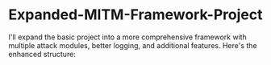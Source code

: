 # Expanded-MITM-Framework-Project
I'll expand the basic project into a more comprehensive framework with multiple attack modules, better logging, and additional features. Here's the enhanced structure:
